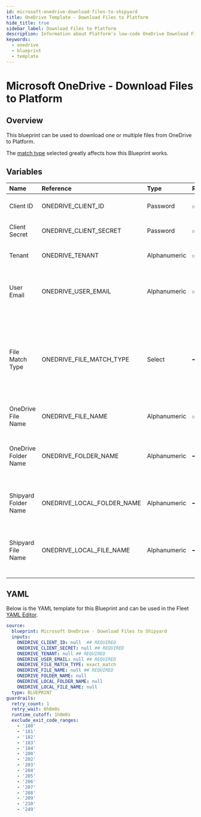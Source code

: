 ```yaml
---
id: microsoft-onedrive-download-files-to-shipyard
title: OneDrive Template - Download Files to Platform
hide_title: true
sidebar_label: Download Files to Platform
description: Information about Platform's low-code OneDrive Download Files to Platform blueprint. Quickly download one or multiple files from Microsoft OneDrive to Platform
keywords:
  - onedrive
  - blueprint
  - template
---
```


# Microsoft OneDrive - Download Files to Platform



## Overview

This blueprint can be used to download one or multiple files from OneDrive to Platform. 

The [match type](https://www.shipyardapp.com/docs/reference/blueprint-library/match-type/) selected greatly affects how this Blueprint works.

## Variables

| Name | Reference | Type | Required | Default | Options | Description             |
|:-----|:----------|:-----|:---------|:--------|:--------|:------------------------|
| Client ID | ONEDRIVE_CLIENT_ID | Password | :white_check_mark: | - | - | The Client ID of the app created in Azure |
| Client Secret | ONEDRIVE_CLIENT_SECRET | Password | :white_check_mark: | - | - | The secret value of the app created in Azure |
| Tenant | ONEDRIVE_TENANT | Alphanumeric | :white_check_mark: | - | - | The ID of the tenant associated with the app |
| User Email | ONEDRIVE_USER_EMAIL | Alphanumeric | :white_check_mark: | - | - | The email of the user to impersonate. The user must be a member of the organization/tenant |
| File Match Type | ONEDRIVE_FILE_MATCH_TYPE | Select | :heavy_minus_sign: | `exact_match` | Exact Match: `exact_match`<br></br><br></br>Regex Match: `regex_match`<br></br><br></br> | The match type used to identify files to load |
| OneDrive File Name | ONEDRIVE_FILE_NAME | Alphanumeric | :white_check_mark: | - | - | The name of the file(s) to download from OneDrive |
| OneDrive Folder Name | ONEDRIVE_FOLDER_NAME | Alphanumeric | :heavy_minus_sign: | - | - | The folder name within OneDrive where the files reside. If omitted, the blueprint will search within the root directory |
| Shipyard Folder Name | ONEDRIVE_LOCAL_FOLDER_NAME | Alphanumeric | :heavy_minus_sign: | - | - | The optional name of the folder where the data should be downloaded to in Platform |
| Shipyard File Name | ONEDRIVE_LOCAL_FILE_NAME | Alphanumeric | :heavy_minus_sign: | - | - | The name of the file(s) once downloaded from OneDrive. If omitted, the original file name will be used |




## YAML

Below is the YAML template for this Blueprint and can be used in the
Fleet [YAML Editor](../../reference/fleets/yaml-editor.md).

```yaml
source:
  blueprint: Microsoft OneDrive - Download Files to Shipyard
  inputs:
    ONEDRIVE_CLIENT_ID: null  ## REQUIRED
    ONEDRIVE_CLIENT_SECRET: null ## REQUIRED
    ONEDRIVE_TENANT: null ## REQUIRED
    ONEDRIVE_USER_EMAIL: null ## REQUIRED
    ONEDRIVE_FILE_MATCH_TYPE: exact_match
    ONEDRIVE_FILE_NAME: null ## REQUIRED
    ONEDRIVE_FOLDER_NAME: null
    ONEDRIVE_LOCAL_FOLDER_NAME: null
    ONEDRIVE_LOCAL_FILE_NAME: null
  type: BLUEPRINT
guardrails:
  retry_count: 1
  retry_wait: 0h0m0s
  runtime_cutoff: 1h0m0s
  exclude_exit_code_ranges:
    - '180'
    - '181'
    - '182'
    - '183'
    - '184'
    - '200'
    - '202'
    - '203'
    - '204'
    - '205'
    - '206'
    - '207'
    - '208'
    - '209'
    - '210'
    - '249'
 ```


